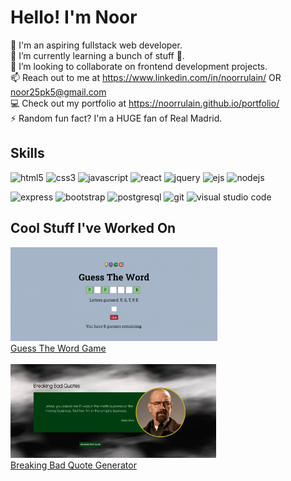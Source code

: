 <link rel="stylesheet" href="https://cdnjs.cloudflare.com/ajax/libs/font-awesome/4.7.0/css/font-awesome.min.css">

<h1>Hello! I'm Noor</h1>

👋 I'm an aspiring fullstack web developer. <br>
🌱 I’m currently learning a bunch of stuff 🤣. <br>
💞️ I’m looking to collaborate on frontend development projects. <br>
📫 Reach out to me at https://www.linkedin.com/in/noorrulain/ OR noor25pk5@gmail.com <br>
💻 Check out my portfolio at https://noorrulain.github.io/portfolio/ <br>
⚡ Random fun fact? I'm a HUGE fan of Real Madrid.

<h2>Skills</h2>
<p>
<img src="https://img.shields.io/badge/HTML5-E34C26?style=for-the-badge&logo=html5&logoColor=white" alt="html5" />
<img src="https://img.shields.io/badge/CSS3-1572B6?style=for-the-badge&logo=css3&logoColor=white" alt="css3" />
<img src="https://img.shields.io/badge/JavaScript-323330?style=for-the-badge&logo=javascript&logoColor=F0DB4F" alt="javascript" />
<img src="https://img.shields.io/badge/react-%2320232a.svg?style=for-the-badge&logo=react&logoColor=%2361DAFB" alt="react" />
<img src="https://img.shields.io/badge/jquery-131b28.svg?style=for-the-badge&logo=jquery&logoColor=0868AC" alt="jquery" />
<img src="https://img.shields.io/badge/ejs-a3cc91.svg?style=for-the-badge&logo=ejs&logoColor=a333bd" alt="ejs" />
<img src="https://img.shields.io/badge/nodejs-303030.svg?style=for-the-badge&logo=nodedotjs&logoColor=3c873a" alt="nodejs" />
</p><p>
<img src="https://img.shields.io/badge/express-black.svg?style=for-the-badge&logo=express&logoColor=white" alt="express" />  
<img src="https://img.shields.io/badge/bootstrap-563d7c.svg?style=for-the-badge&logo=bootstrap&logoColor=ffffff" alt="bootstrap" />
<img src="https://img.shields.io/badge/postgresql-black.svg?style=for-the-badge&logo=postgresql&logoColor=#2F6792" alt="postgresql" />  
<img src="https://img.shields.io/badge/Git-F05032?style=for-the-badge&logo=git&logoColor=white" alt="git" />
<img src="https://img.shields.io/badge/Visual_Studio_Code-0078D4?style=for-the-badge&logo=visual%20studio%20code&logoColor=white" alt="visual studio code" />
</p>
<!-- <img src="https://skillicons.dev/icons?i=html,css,js,jquery,react,nodejs,express,vscode,bootstrap,git,postgres,)](https://skillicons.dev"> -->

<h2>Cool Stuff I've Worked On</h2>
<div>
  <img src="/guess-the-word.png" height="150"/> <br>
  <figcaption><a href="https://github.com/noorrulain/guess-the-word">Guess The Word Game</a></figcaption>
</div>
<br>
<div>
  <img src="/breaking-bad-quote-generator.png" height="150"/> <br>
  <figcaption><a href="https://github.com/noorrulain/breaking-bad-quote-generator">Breaking Bad Quote Generator</a></figcaption>
</div>
